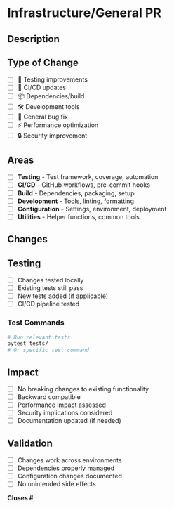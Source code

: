 # Infrastructure/General PR

## Description
<!-- What infrastructure/general improvement are you making? -->

## Type of Change
- [ ] 🧪 Testing improvements
- [ ] 🔧 CI/CD updates
- [ ] 📦 Dependencies/build
- [ ] 🛠️ Development tools
- [ ] 🐛 General bug fix
- [ ] ⚡ Performance optimization
- [ ] 🔒 Security improvement

## Areas
- [ ] **Testing** - Test framework, coverage, automation
- [ ] **CI/CD** - GitHub workflows, pre-commit hooks
- [ ] **Build** - Dependencies, packaging, setup
- [ ] **Development** - Tools, linting, formatting
- [ ] **Configuration** - Settings, environment, deployment
- [ ] **Utilities** - Helper functions, common tools

## Changes
<!-- Describe the specific changes made -->

## Testing
- [ ] Changes tested locally
- [ ] Existing tests still pass
- [ ] New tests added (if applicable)
- [ ] CI/CD pipeline tested

### Test Commands
```bash
# Run relevant tests
pytest tests/
# Or specific test command
```

## Impact
- [ ] No breaking changes to existing functionality
- [ ] Backward compatible
- [ ] Performance impact assessed
- [ ] Security implications considered
- [ ] Documentation updated (if needed)

## Validation
- [ ] Changes work across environments
- [ ] Dependencies properly managed
- [ ] Configuration changes documented
- [ ] No unintended side effects

**Closes #** 